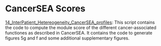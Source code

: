 # CancerSEA Scores

[14_InterPatient_Hetereogeneity_CancerSEA_profiles](https://github.com/alberto-valdeolivas/ST_CRC_CMS/blob/main/CancerSEA_Scores/): This script contains the code to compute the module score of the different cancer-associated functiones as described in CancerSEA. It contains the code to generate figures 5g and f and some additional supplementary figures. 


